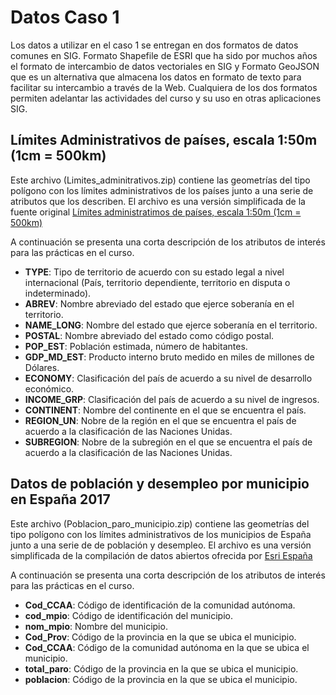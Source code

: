 # Datos Caso 1 

Los datos a utilizar en el caso 1 se entregan en dos formatos de datos comunes en SIG. Formato Shapefile de ESRI que ha sido por muchos años el formato de intercambio de datos vectoriales en SIG y Formato GeoJSON que es un alternativa que almacena los datos en formato de texto para facilitar su intercambio a través de la Web. Cualquiera de los dos formatos permiten adelantar las actividades del curso y su uso en otras aplicaciones SIG.

## Límites Administrativos de países, escala 1:50m (1cm = 500km)

Este archivo (Limites_adminitrativos.zip) contiene las geometrías del tipo polígono con los límites administrativos de los países junto a una serie de atributos que los describen. El archivo es una versión simplificada de la fuente original [Límites administratimos de países, escala 1:50m (1cm = 500km)](https://www.naturalearthdata.com/http//www.naturalearthdata.com/download/50m/cultural/ne_50m_admin_0_countries.zip) 

A continuación se presenta una corta descripción de los atributos de interés para las prácticas en el curso.


* **TYPE**: Tipo de territorio de acuerdo con su estado legal a nivel internacional (País, territorio dependiente, territorio en disputa o indeterminado).
* **ABREV**: Nombre abreviado del estado que ejerce soberanía en el territorio.
* **NAME_LONG**: Nombre del estado que ejerce soberanía en el territorio.
* **POSTAL**: Nombre abreviado del estado como código postal.
* **POP_EST**: Población estimada, número de habitantes.
* **GDP_MD_EST**: Producto interno bruto medido en miles de millones de Dólares.
* **ECONOMY**: Clasificación del país de acuerdo a su nivel de desarrollo económico.
* **INCOME_GRP**: Clasificación del país de acuerdo a su nivel de ingresos.
* **CONTINENT**: Nombre del continente en el que se encuentra el país.
* **REGION_UN**: Nobre de la región en el que se encuentra el país de acuerdo a la clasificación de las Naciones Unidas.
* **SUBREGION**: Nobre de la subregión en el que se encuentra el país de acuerdo a la clasificación de las Naciones Unidas.

## Datos de población y desempleo por municipio en España 2017

Este archivo (Poblacion_paro_municipio.zip) contiene las geometrías del tipo polígono con los límites administrativos de los municipios de España junto a una serie de de población y desempleo. El archivo es una versión simplificada de la compilación de datos abiertos ofrecida por [Esri España](http://opendata.esri.es) 

A continuación se presenta una corta descripción de los atributos de interés para las prácticas en el curso.

* **Cod_CCAA**: Código de identificación de la comunidad autónoma.
* **cod_mpio**: Código de identificación del municipio.
* **nom_mpio**: Nombre del municipio.
* **Cod_Prov**: Código de la provincia en la que se ubica el municipio.
* **Cod_CCAA**: Código de la comunidad autónoma en la que se ubica el municipio.
* **total_paro**: Código de la provincia en la que se ubica el municipio.
* **poblacion**: Código de la provincia en la que se ubica el municipio.